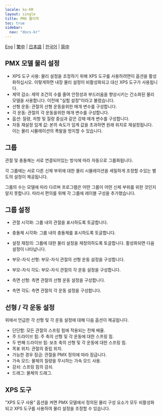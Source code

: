 ```yaml
---
locale: ko-KR
layout: single
title: PMX 물리학
toc: true
sidebar:
  nav: "docs-kr"
---
```

[Eng](/dancexr/features/pmx_physics) | [繁中](/tw/dancexr/features/pmx_physics) | [日本語](/jp/dancexr/features/pmx_physics) | [한국어](/kr/dancexr/features/pmx_physics) | [简中](/zh/dancexr/features/pmx_physics)

## PMX 모델 물리 설정

* XPS 도구 사용: 물리 설정을 조정하기 위해 XPS 도구를 사용하려면이 옵션을 활성화하십시오. 이렇게하면 내장 물리 설정이 비활성화되고 대신 XPS 도구가 사용됩니다.
* 제약 감소: 제약 조건의 수를 줄여 안정성과 부드러움을 향상시키는 간소화된 물리 모델을 사용합니다. 이전에 "실험 설정"이라고 불렸습니다.
* 선형 운동: 관절의 선형 운동을위한 매개 변수를 구성합니다.
* 각 운동: 관절의 각 운동을위한 매개 변수를 구성합니다.
* 옵션: 질량, 저항 및 질량 중심과 같은 강체 매개 변수를 구성합니다.
* 자동 재설정 임계 값: 본의 속도가 임계 값을 초과하면 원래 위치로 재설정됩니다. 이는 물리 시뮬레이션의 폭발을 방지할 수 있습니다.


## 그룹

관절 및 충돌체는 서로 연결되어있는 방식에 따라 자동으로 그룹화됩니다.

각 그룹에는 서로 다른 신체 부위에 대한 물리 시뮬레이션을 세밀하게 조정할 수있는 별도의 설정이 제공됩니다.

그룹의 수는 모델에 따라 다르며 프로그램은 어떤 그룹이 어떤 신체 부위를 위한 것인지 알지 못합니다. 따라서 편의를 위해 각 그룹에 레이블 구성을 추가했습니다.


## 그룹 설정

* 관절 시각화: 그룹 내의 관절을 표시하도록 토글합니다.
* 충돌체 시각화: 그룹 내의 충돌체를 표시하도록 토글합니다.
* 설정 재정의: 그룹에 대한 물리 설정을 재정의하도록 토글합니다. 활성화되면 다음 설정이 나타납니다.

* 부모-자식 선형: 부모-자식 관절의 선형 운동 설정을 구성합니다.
* 부모-자식 각도: 부모-자식 관절의 각 운동 설정을 구성합니다.
* 측면 선형: 측면 관절의 선형 운동 설정을 구성합니다.
* 측면 각도: 측면 관절의 각 운동 설정을 구성합니다.


## 선형 / 각 운동 설정

위에서 언급한 각 선형 및 각 운동 설정에 대해 다음 옵션이 제공됩니다.

* 단단함: 모든 관절의 스프링 힘에 적용되는 전체 배율.
* 주 드라이브 힘: 주 축의 선형 및 각 운동에 대한 스프링 힘.
* 두 번째 드라이브 힘: 보조 축의 선형 및 각 운동에 대한 스프링 힘.
* 목표 위치: 관절의 중립 위치.
* 가능한 경우 잠금: 관절을 PMX 정의에 따라 잠급니다.
* 가속 모드: 물체의 질량을 무시하는 가속 모드 사용.
* 감쇠: 스프링 힘의 감쇠.
* 드래그: 물체의 드래그.


## XPS 도구
"XPS 도구 사용" 옵션을 켜면 PMX 모델에서 정의된 물리 구성 요소가 모두 비활성화되고 XPS 도구를 사용하여 물리 설정을 조정할 수 있습니다.